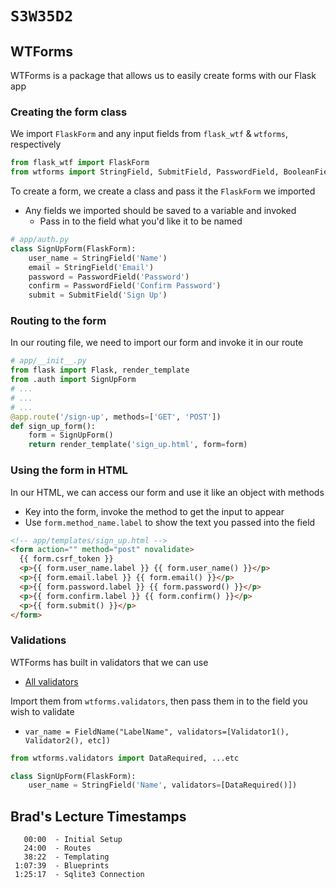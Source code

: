# `S3W35D2`

## WTForms

WTForms is a package that allows us to easily create forms with our Flask app

### Creating the form class

We import `FlaskForm` and any input fields from `flask_wtf` & `wtforms`, respectively

```py
from flask_wtf import FlaskForm
from wtforms import StringField, SubmitField, PasswordField, BooleanField ... etc.
```

To create a form, we create a class and pass it the `FlaskForm` we imported

- Any fields we imported should be saved to a variable and invoked
  - Pass in to the field what you'd like it to be named

```py
# app/auth.py
class SignUpForm(FlaskForm):
    user_name = StringField('Name')
    email = StringField('Email')
    password = PasswordField('Password')
    confirm = PasswordField('Confirm Password')
    submit = SubmitField('Sign Up')
```

### Routing to the form

In our routing file, we need to import our form and invoke it in our route

```py
# app/__init__.py
from flask import Flask, render_template
from .auth import SignUpForm
# ...
# ...
# ...
@app.route('/sign-up', methods=['GET', 'POST'])
def sign_up_form():
    form = SignUpForm()
    return render_template('sign_up.html', form=form)
```

### Using the form in HTML

In our HTML, we can access our form and use it like an object with methods

- Key into the form, invoke the method to get the input to appear
- Use `form.method_name.label` to show the text you passed into the field

```html
<!-- app/templates/sign_up.html -->
<form action="" method="post" novalidate>
  {{ form.csrf_token }}
  <p>{{ form.user_name.label }} {{ form.user_name() }}</p>
  <p>{{ form.email.label }} {{ form.email() }}</p>
  <p>{{ form.password.label }} {{ form.password() }}</p>
  <p>{{ form.confirm.label }} {{ form.confirm() }}</p>
  <p>{{ form.submit() }}</p>
</form>
```

### Validations

WTForms has built in validators that we can use

- [All validators](https://wtforms.readthedocs.io/en/2.3.x/validators/)

Import them from `wtforms.validators`, then pass them in to the field you wish to validate

- `var_name = FieldName("LabelName", validators=[Validator1(), Validator2(), etc])`

```py
from wtforms.validators import DataRequired, ...etc

class SignUpForm(FlaskForm):
    user_name = StringField('Name', validators=[DataRequired()])
```

## Brad's Lecture Timestamps
```
   00:00  - Initial Setup  
   24:00  - Routes  
   38:22  - Templating  
 1:07:39  - Blueprints
 1:25:17  - Sqlite3 Connection
```
